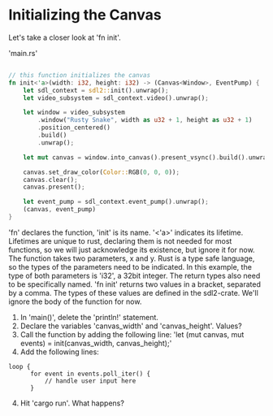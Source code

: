 # Initializing the Canvas

Let's take a closer look at 'fn init'.

'main.rs'

```rust

// this function initializes the canvas
fn init<'a>(width: i32, height: i32) -> (Canvas<Window>, EventPump) {
    let sdl_context = sdl2::init().unwrap();
    let video_subsystem = sdl_context.video().unwrap();

    let window = video_subsystem
        .window("Rusty Snake", width as u32 + 1, height as u32 + 1)
        .position_centered()
        .build()
        .unwrap();

    let mut canvas = window.into_canvas().present_vsync().build().unwrap();

    canvas.set_draw_color(Color::RGB(0, 0, 0));
    canvas.clear();
    canvas.present();

    let event_pump = sdl_context.event_pump().unwrap();
    (canvas, event_pump)
}

```
 'fn' declares the function, 'init' is its name. '<'a>' indicates its lifetime. Lifetimes are unique to rust, declaring them is not needed for most functions, so we will just acknowledge its existence, but ignore it for now. The function takes two parameters, x and y. Rust is a type safe language, so the types of the parameters need to be indicated. In this example, the type of both parameters is 'i32', a 32bit integer. The return types also need to be specifically named. 'fn init' returns two values in a bracket, separated by a comma. The types of these values are defined in the sdl2-crate. We'll ignore the body of the function for now.

1. In 'main()', delete the 'println!' statement.
2. Declare the variables 'canvas_width' and 'canvas_height'. Values?
3. Call the function by adding the following line:
'let (mut canvas, mut events) = init(canvas_width, canvas_height);'
4. Add the following lines:
```
loop {
      for event in events.poll_iter() {
          // handle user input here
      }
```
4. Hit 'cargo run'. What happens?
